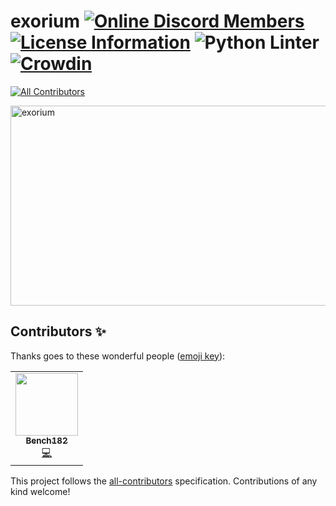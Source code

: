 # exorium [![Online Discord Members](https://img.shields.io/discord/828933786459832350?color=7289DA&label=Discord&logo=discord&logoColor=white)](https://discord.gg/Ev84kVh6kv) [![License Information](https://img.shields.io/github/license/flitzstudios/exorium?label=License&logo=github)](LICENSE) ![Python Linter](https://img.shields.io/github/workflow/status/flitzstudios/exorium/Python%20Linter%20via%20Flake8?label=Python%20Linter&logo=python&logoColor=ffd343) [![Crowdin](https://badges.crowdin.net/esquire/localized.svg)](https://crowdin.com/project/esquire)
<!-- ALL-CONTRIBUTORS-BADGE:START - Do not remove or modify this section -->
[![All Contributors](https://img.shields.io/badge/all_contributors-1-orange.svg?style=flat-square)](#contributors-)
<!-- ALL-CONTRIBUTORS-BADGE:END -->
<img src="https://socialify.git.ci/flitzstudios/exorium/image?description=1&descriptionEditable=A%20multifunctional%20bot%20to%20fit%20your%20servers%20needs.&font=Raleway&forks=1&issues=1&language=1&logo=https%3A%2F%2Fquacky.elixi.re%2Fi%2Fbuwm.png%3Fraw%3Dtrue&owner=1&pattern=Circuit%20Board&pulls=1&stargazers=1&theme=Light" alt="exorium" width="640" height="320" />

## Contributors ✨

Thanks goes to these wonderful people ([emoji key](https://allcontributors.org/docs/en/emoji-key)):

<!-- ALL-CONTRIBUTORS-LIST:START - Do not remove or modify this section -->
<!-- prettier-ignore-start -->
<!-- markdownlint-disable -->
<table>
  <tr>
    <td align="center"><a href="https://github.com/Bench182"><img src="https://avatars.githubusercontent.com/u/69903266?v=4?s=100" width="100px;" alt=""/><br /><sub><b>Bench182</b></sub></a><br /><a href="https://github.com/Foxx-org/exorium/commits?author=Bench182" title="Code">💻</a></td>
  </tr>
</table>

<!-- markdownlint-restore -->
<!-- prettier-ignore-end -->

<!-- ALL-CONTRIBUTORS-LIST:END -->

This project follows the [all-contributors](https://github.com/all-contributors/all-contributors) specification. Contributions of any kind welcome!